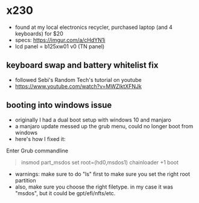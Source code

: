 # x230
* found at my local electronics recycler, purchased laptop (and 4 keyboards) for $20
* specs: https://imgur.com/a/cHdYN1i
* lcd panel = b125xw01 v0 (TN panel)

## keyboard swap and battery whitelist fix
* followed Sebi's Random Tech's tutorial on youtube
* https://www.youtube.com/watch?v=MWZlktXFNJk

## booting into windows issue
* originally I had a dual boot setup with windows 10 and manjaro
* a manjaro update messed up the grub menu, could no longer boot from windows
* here's how I fixed it:

Enter Grub commandline
> insmod part_msdos
> set root=(hd0,msdos1)
> chainloader +1
> boot

* warnings: make sure to do "ls" first to make sure you set the right root partition
* also, make sure you choose the right filetype. in my case it was "msdos", but it could be gpt/efi/nfts/etc.
